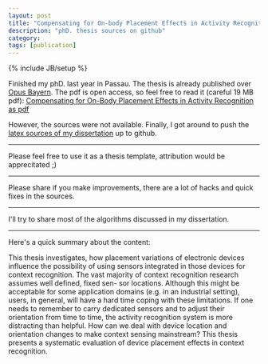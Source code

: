 ```yaml
---
layout: post
title: "Compensating for On-body Placement Effects in Activity Recognition"
description: "phD. thesis sources on github"
category: 
tags: [publication]
---
```

{% include JB/setup %}

Finished my phD. last year in Passau. The
thesis is already published over [Opus Bayern](http://www.opus-bayern.de/uni-passau/volltexte/2012/2611/).
The pdf is open access, so feel free to read it (careful 19 MB pdf):
[Compensating for On-Body Placement Effects in Activity Recognition as pdf](http://www.opus-bayern.de/uni-passau/volltexte/2012/2611/pdf/kunze_kai.pdf)

However, the sources were not available.
Finally, I got around to push the [latex sources
of my dissertation](http://github.com/kkai/phdthesis) up to github.

***
Please feel free to use it as a thesis template,
attribution would be apprecitated ;)

***
Please share if you make improvements, there 
are a lot of hacks and quick fixes in the sources.

***
I'll try to share most of the algorithms discussed in my dissertation.

***
Here's a quick summary about the content:

This thesis investigates, how placement variations of electronic 
devices influence the possibility of using sensors integrated in 
those devices for context recognition. The vast majority of context 
recognition research assumes well defined, fixed sen- sor locations. 
Although this might be acceptable for some application domains 
(e.g. in an industrial setting), users, in general, will have a 
hard time coping with these limitations. If one needs to remember 
to carry dedicated sensors and to adjust their orientation from 
time to time, the activity recognition system is more distracting 
than helpful. How can we deal with device location and orientation 
changes to make context 
sensing mainstream? This thesis presents a systematic 
evaluation of device placement effects in context recognition.


